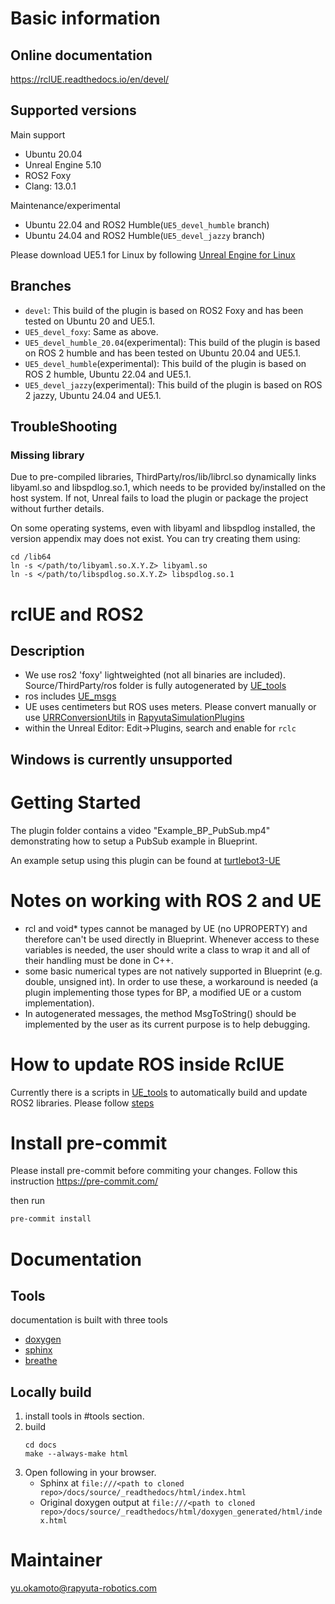 # Basic information

## Online documentation

https://rclUE.readthedocs.io/en/devel/

## Supported versions

Main support

- Ubuntu 20.04
- Unreal Engine 5.10
- ROS2 Foxy
- Clang: 13.0.1

Maintenance/experimental

- Ubuntu 22.04 and ROS2 Humble(`UE5_devel_humble` branch)
- Ubuntu 24.04 and ROS2 Humble(`UE5_devel_jazzy` branch)

Please download UE5.1 for Linux by following [Unreal Engine for Linux](https://www.unrealengine.com/en-US/linux)

## Branches

- `devel`: This build of the plugin is based on ROS2 Foxy and has been tested on Ubuntu 20 and UE5.1.
- `UE5_devel_foxy`: Same as above.
- `UE5_devel_humble_20.04`(experimental): This build of the plugin is based on ROS 2 humble and has been tested on Ubuntu 20.04 and UE5.1.
- `UE5_devel_humble`(experimental): This build of the plugin is based on ROS 2 humble, Ubuntu 22.04 and UE5.1.
- `UE5_devel_jazzy`(experimental): This build of the plugin is based on ROS 2 jazzy, Ubuntu 24.04 and UE5.1.


## TroubleShooting

### Missing library
Due to pre-compiled libraries, ThirdParty/ros/lib/librcl.so dynamically links libyaml.so and libspdlog.so.1, which needs to be provided by/installed on the host system. If not, Unreal fails to load the plugin or package the project without further details.

On some operating systems, even with libyaml and libspdlog installed, the version appendix may does not exist. You can try creating them using:

```
cd /lib64
ln -s </path/to/libyaml.so.X.Y.Z> libyaml.so
ln -s </path/to/libspdlog.so.X.Y.Z> libspdlog.so.1
```

# rclUE and ROS2

## Description

- We use ros2 'foxy' lightweighted (not all binaries are included). Source/ThirdParty/ros folder is fully autogenerated by [UE_tools](https://github.com/rapyuta-robotics/UE_tools)
- ros includes [UE_msgs](https://github.com/rapyuta-robotics/UE_msgs)
- UE uses centimeters but ROS uses meters. Please convert manually or use [URRConversionUtils](https://rapyutasimulationplugins.readthedocs.io/en/devel/doxygen_generated/html/d4/dc1/class_u_r_r_conversion_utils.html) in [RapyutaSimulationPlugins](https://rapyutasimulationplugins.readthedocs.io/en/devel/index.html)
- within the Unreal Editor: Edit->Plugins, search and enable for `rclc`

## Windows is currently unsupported

# Getting Started

The plugin folder contains a video "Example_BP_PubSub.mp4" demonstrating how to setup a PubSub example in Blueprint.

An example setup using this plugin can be found at [turtlebot3-UE](https://github.com/rapyuta-robotics/turtlebot3-UE)

# Notes on working with ROS 2 and UE

- rcl and void\* types cannot be managed by UE (no UPROPERTY) and therefore can't be used directly in Blueprint. Whenever access to these variables is needed, the user should write a class to wrap it and all of their handling must be done in C++.
- some basic numerical types are not natively supported in Blueprint (e.g. double, unsigned int). In order to use these, a workaround is needed (a plugin implementing those types for BP, a modified UE or a custom implementation).
- In autogenerated messages, the method MsgToString() should be implemented by the user as its current purpose is to help debugging.

# How to update ROS inside RclUE

Currently there is a scripts in [UE_tools](https://github.com/rapyuta-robotics/UE_tools) to automatically build and update ROS2 libraries. Please follow [steps](https://github.com/rapyuta-robotics/UE_tools#general-usage)

# Install pre-commit

Please install pre-commit before commiting your changes.
Follow this instruction https://pre-commit.com/

then run

```bash
pre-commit install
```

# Documentation

## Tools

documentation is built with three tools

- [doxygen](http://www.doxygen.org)
- [sphinx](http://www.sphinx-doc.org)
- [breathe](https://breathe.readthedocs.io)

## Locally build

1. install tools in #tools section.
2. build
   ```
   cd docs
   make --always-make html
   ```
3. Open following in your browser.
   - Sphinx at `file:///<path to cloned repo>/docs/source/_readthedocs/html/index.html`
   - Original doxygen output at `file:///<path to cloned repo>/docs/source/_readthedocs/html/doxygen_generated/html/index.html`

# Maintainer

yu.okamoto@rapyuta-robotics.com

